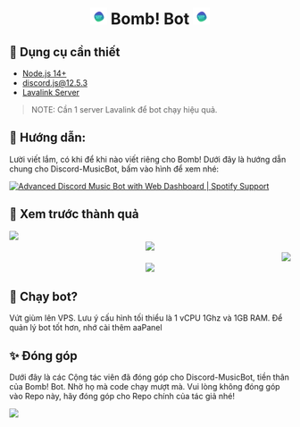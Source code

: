 <h1 align="center"><img src="./assets/img/logo.gif" width="30px"> Bomb! Bot <img src="./assets/img/logo.gif" width="30px"></h1>

## 🚧 Dụng cụ cần thiết 

- [Node.js 14+](https://nodejs.org/en/download/)
- [discord.js@12.5.3](https://www.npmjs.com/package/discord.js/v/12.5.3)
- [Lavalink Server](https://github.com/freyacodes/Lavalink#server-configuration)

> NOTE: Cần 1 server Lavalink để bot chạy hiệu quả.

## 📝 Hướng dẫn:

Lười viết lắm, có khi để khi nào viết riêng cho Bomb!
Dưới đây là hướng dẫn chung cho Discord-MusicBot, bấm vào hình để xem nhé:

[![Advanced Discord Music Bot with Web Dashboard | Spotify Support](https://img.youtube.com/vi/p4lP96Tiv9s/maxresdefault.jpg)](https://www.youtube.com/watch?v=p4lP96Tiv9s)

## 📸 Xem trước thành quả

<div align="left"><img src="/assets/img/Screenshot_1.png"></div><div align="center"><img src="/assets/img/Screenshot_2.png"></div><div align="right"><img src="/assets/img/Screenshot_3.png"></div>

<div align="center"><img src="/assets/feature.png"></div>

## 💨 Chạy bot?

Vứt giùm lên VPS. Lưu ý cấu hình tối thiểu là 1 vCPU 1Ghz và 1GB RAM. Để quản lý bot tốt hơn, nhớ cài thêm aaPanel

## ✨ Đóng góp

Dưới đây là các Cộng tác viên đã đóng góp cho Discord-MusicBot, tiền thân của Bomb! Bot. Nhờ họ mà code chạy mượt mà.
Vui lòng không đóng góp vào Repo này, hãy đóng góp cho Repo chính của tác giả nhé!

<a href="https://github.com/SudhanPlayz/Discord-MusicBot/graphs/contributors">
  <img src="https://contributors-img.web.app/image?repo=SudhanPlayz/Discord-MusicBot" />
</a>

